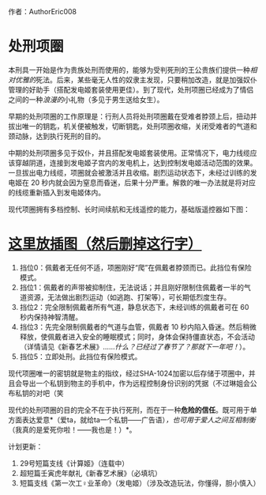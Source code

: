 作者：AuthorEric008

# 处刑项圈

本刑具一开始是作为贵族处刑而使用的，能够为受判死刑的王公贵族们提供一种*相对优雅的*死法。后来，某些毫无人性的奴隶主发现，只要稍加改造，就是加强奴仆管理的好助手（搭配发电姬套装使用更佳）。到了现代，处刑项圈已经成为了情侣之间的一种*浪漫的*小礼物（多见于男生送给女生）。

早期的处刑项圈的工作原理是：行刑人员将处刑项圈戴在受难者脖颈上后，扭动并拔出唯一的钥匙，机关便被触发，切断钥匙，处刑项圈收缩，关闭受难者的气道和颈动脉，达到执行死刑的目的。

中期的处刑项圈多见于奴仆，并且搭配发电姬套装使用。正常情况下，电力线缆应该穿越阴道，连接到发电姬子宫内的发电机上，达到控制发电姬活动范围的效果。一旦拔出电力线缆，项圈就会被激活并且收缩。剧烈运动状态下，未经过训练的发电姬在 20 秒内就会因为窒息而昏迷，后果十分严重。解救的唯一办法就是将对应的线缆重新插入到发电姬体内。

现代项圈拥有多档控制、长时间续航和无线遥控的能力，基础版遥控器如下图：

# <u>**这里放插图**（然后删掉这行字）</u>

1. 挡位0：佩戴者无任何不适，项圈刚好“爬”在佩戴者脖颈而已。此挡位有保险模式。
2. 挡位1：佩戴者的声带被抑制住，无法说话；并且刚好限制住佩戴者一半的气道资源，无法做出剧烈运动（如逃跑、打架等），可长期低烈度生存。
3. 挡位2：完全限制佩戴者所有气道，静息状态下，未经训练的佩戴者可在 60 秒内保持神智清醒。
4. 挡位3：先完全限制佩戴者的气道与血管，佩戴者 10 秒内陷入昏迷。然后稍微释放，使佩戴者进入安全的睡眠模式；同时，身体会保持僵直状态，不会活动（详情请见《新春艺术展》……*什么？已经过了春节了？那就下一年吧！*）。
5. 挡位5：立即处刑。此挡位有保险模式。

现代项圈唯一的密钥就是物主的指纹，经过SHA-1024加密以后存储于项圈中，并且会导出一个私钥到物主的手机中，作为远程控制身份识别的凭据（不过琳姐会公布私钥的对吧（笑

现代的处刑项圈的目的完全不在于执行死刑，而在于一种**危险的信任**。既可用于单方面表达爱意*（爱ta，就给ta一个私钥——广告语）*，也可用于爱人之间互相制衡*（我真的是爱死你啦！——我也是！）*。

计划更新：

1. 29号短篇支线《计算姬》（连载中）
2. 超短篇壬寅虎年献礼《新春艺术展》（必填坑）
3. 短篇支线《第一次工♀业革命》（发电姬）（涉及改造玩法，你懂得，胆小慎入）